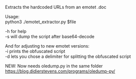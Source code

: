 Extracts the hardcoded URLs from an emotet .doc 

Usage:  
python3 ./emotet_extractor.py $file

-h for help  
-s will dump the script after base64-decode


And for adjusting to new emotet versions:  
-i prints the obfuscated script  
-d lets you chose a delimiter for splitting the obfuscated script

  
NEW: Now needs oledump.py in the same folder
https://blog.didierstevens.com/programs/oledump-py/
